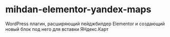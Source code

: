 # mihdan-elementor-yandex-maps
WordPress плагин, расширяющий пейджбилдер Elementor и создающий новый блок под него для вставки ЯНдекс.Карт
